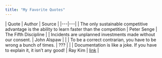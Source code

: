 ```yaml
---
title: "My Favorite Quotes"
---
```


| Quote   | Author  | Source |
|---|---|
| The only sustainable competitive advantage is the ability to learn faster than the competition | Peter Senge | The Fifth Discipline |
| Incidents are unplanned investments made without our consent. | John Alspaw | |
| To be a correct contrarian, you have to be wrong a bunch of times. | ??? | |
|  Documentation is like a joke. If you have to explain it, it isn’t any good! | Ray Kim | [link](https://pianorayk.wordpress.com/2024/07/15/another-example-of-horrible-document-design/) |
